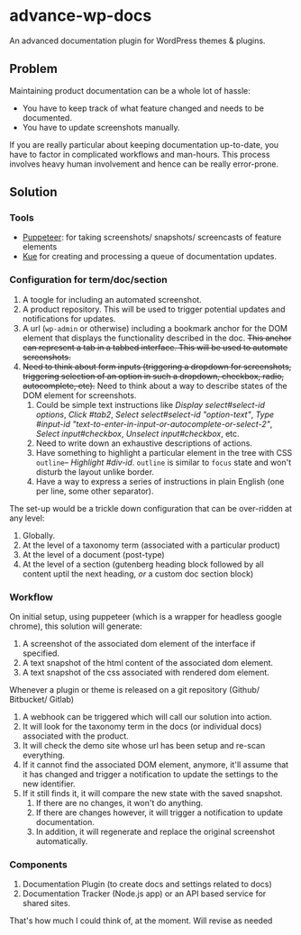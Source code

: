 # advance-wp-docs
An advanced documentation plugin for WordPress themes &amp; plugins.

## Problem
Maintaining product documentation can be a whole lot of hassle:
 
 * You have to keep track of what feature changed and needs to be documented.
 * You have to update screenshots manually.
 
If you are really particular about keeping documentation up-to-date, you have to factor in complicated workflows and man-hours. This process involves heavy human involvement and hence can be really error-prone.

## Solution

### Tools

 * [Puppeteer](https://developers.google.com/web/tools/puppeteer/): for taking screenshots/ snapshots/ screencasts of feature elements
 * [Kue](https://github.com/Automattic/kue) for creating and processing a queue of documentation updates.
 
### Configuration for term/doc/section 

 1. A toogle for including an automated screenshot.
 1. A product repository. This will be used to trigger potential updates and notifications for updates.
 1. A url (`wp-admin` or otherwise) including a bookmark anchor for the DOM element that displays the functionality described in the doc. ~~This anchor can represent a tab in a tabbed interface. This will be used to automate screenshots.~~
 1. ~~Need to think about form inputs (triggering a dropdown for screenshots, triggering selection of an option in such a dropdown, checkbox, radio, autocomplete, etc).~~ Need to think about a way to describe states of the DOM element for screenshots.
     1. Could be simple text instructions like _Display select#select-id options_, _Click #tab2_, _Select select#select-id "option-text"_, _Type #input-id "text-to-enter-in-input-or-autocomplete-or-select-2"_, _Select input#checkbox_, _Unselect input#checkbox_, etc.
	 1. Need to write down an exhaustive descriptions of actions.
	 1. Have something to highlight a particular element in the tree with CSS `outline`– _Highlight #div-id_. `outline` is similar to `focus` state and won't disturb the layout unlike border.
	 1. Have a way to express a series of instructions in plain English (one per line, some other separator).
 
 
 The set-up would be a trickle down configuration that can be over-ridden at any level:

 1. Globally.
 1. At the level of a taxonomy term (associated with a particular product)
 1. At the level of a document (post-type)
 1. At the level of a section (gutenberg heading block followed by all content uptil the next heading, _or_ a custom doc section block)

### Workflow

On initial setup, using puppeteer (which is a wrapper for headless google chrome), this solution will generate:

 1. A screenshot of the associated dom element of the interface if specified.
 1. A text snapshot of the html content of the associated dom element. 
 1. A text snapshot of the css associated with rendered dom element.

Whenever a plugin or theme is released on a git repository (Github/ Bitbucket/ Gitlab)
 1. A webhook can be triggered which will call our solution into action.
 1. It will look for the taxonomy term in the docs (or individual docs) associated with the product.
 1. It will check the demo site whose url has been setup and re-scan everything.
 1. If it cannot find the associated DOM element, anymore, it'll assume that it has changed and trigger a notification to update the settings to the new identifier.
 1. If it still finds it, it will compare the new state with the saved snapshot.
     1. If there are no changes, it won't do anything.
	 1. If there are changes however, it will trigger a notification to update documentation.
	 1. In addition, it will regenerate and replace the original screenshot automatically.

### Components

 1. Documentation Plugin (to create docs and settings related to docs)
 1. Documentation Tracker (Node.js app) or an API based service for shared sites.
 
That's how much I could think of, at the moment. Will revise as needed

